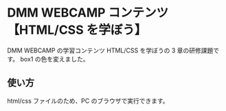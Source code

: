 # DMM WEBCAMP コンテンツ【HTML/CSS を学ぼう】

DMM WEBCAMP の学習コンテンツ HTML/CSS を学ぼうの 3 章の研修課題です。
box1 の色を変えました。

## 使い方

html/css ファイルのため、PC のブラウザで実行できます。
